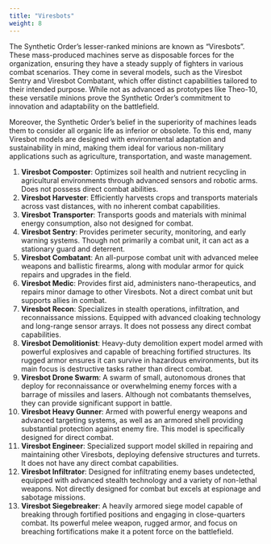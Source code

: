 ```yaml
---
title: "Viresbots"
weight: 8
---
```


The Synthetic Order’s lesser-ranked minions are known as “Viresbots”. These mass-produced machines serve as disposable
forces for the organization, ensuring they have a steady supply of fighters in various combat scenarios. They come in
several models, such as the Viresbot Sentry and Viresbot Combatant, which offer distinct capabilities tailored to their
intended purpose. While not as advanced as prototypes like Theo-10, these versatile minions prove the Synthetic Order’s
commitment to innovation and adaptability on the battlefield.

Moreover, the Synthetic Order’s belief in the superiority of machines leads them to consider all organic life as
inferior or obsolete. To this end, many Viresbot models are designed with environmental adaptation and sustainability in
mind, making them ideal for various non-military applications such as agriculture, transportation, and waste management.

1. **Viresbot Composter**: Optimizes soil health and nutrient recycling in agricultural environments through advanced
   sensors and robotic arms. Does not possess direct combat abilities.
2. **Viresbot Harvester**: Efficiently harvests crops and transports materials across vast distances, with no inherent
   combat capabilities.
3. **Viresbot Transporter**: Transports goods and materials with minimal energy consumption, also not designed for
   combat.
4. **Viresbot Sentry**: Provides perimeter security, monitoring, and early warning systems. Though not primarily a
   combat unit, it can act as a stationary guard and deterrent.
5. **Viresbot Combatant**: An all-purpose combat unit with advanced melee weapons and ballistic firearms, along with
   modular armor for quick repairs and upgrades in the field.
6. **Viresbot Medic**: Provides first aid, administers nano-therapeutics, and repairs minor damage to other Viresbots.
   Not a direct combat unit but supports allies in combat.
7. **Viresbot Recon**: Specializes in stealth operations, infiltration, and reconnaissance missions. Equipped with
   advanced cloaking technology and long-range sensor arrays. It does not possess any direct combat capabilities.
8. **Viresbot Demolitionist**: Heavy-duty demolition expert model armed with powerful explosives and capable of
   breaching fortified structures. Its rugged armor ensures it can survive in hazardous environments, but its main focus
   is destructive tasks rather than direct combat.
9. **Viresbot Drone Swarm**: A swarm of small, autonomous drones that deploy for reconnaissance or overwhelming enemy
   forces with a barrage of missiles and lasers. Although not combatants themselves, they can provide significant
   support in battle.
10. **Viresbot Heavy Gunner**: Armed with powerful energy weapons and advanced targeting systems, as well as an armored
    shell providing substantial protection against enemy fire. This model is specifically designed for direct combat.
11. **Viresbot Engineer**: Specialized support model skilled in repairing and maintaining other Viresbots, deploying
    defensive structures and turrets. It does not have any direct combat capabilities.
12. **Viresbot Infiltrator**: Designed for infiltrating enemy bases undetected, equipped with advanced stealth
    technology and a variety of non-lethal weapons. Not directly designed for combat but excels at espionage and
    sabotage missions.
13. **Viresbot Siegebreaker**: A heavily armored siege model capable of breaking through fortified positions and
    engaging in close-quarters combat. Its powerful melee weapon, rugged armor, and focus on breaching fortifications
    make it a potent force on the battlefield.
